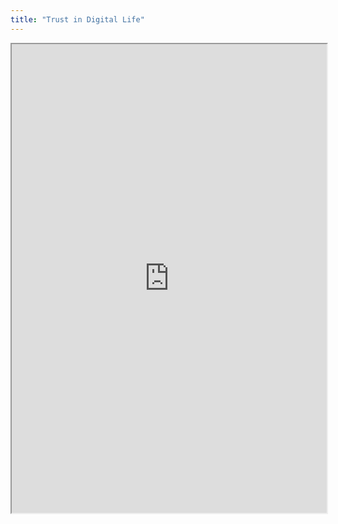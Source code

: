 ```yaml
---
title: "Trust in Digital Life"
---
```



<iframe height="750" width="100%" src="https://ewelton.github.io/ktest/wiki.html#Trust%20in%20Digital%20Life"></iframe>
